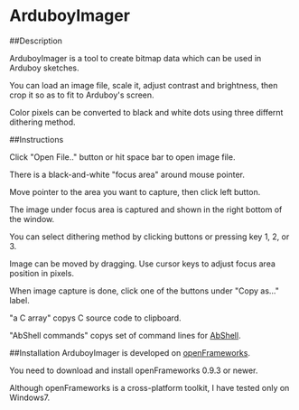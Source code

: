 # ArduboyImager

##Description

ArduboyImager is a tool to create bitmap data which can be used in Arduboy sketches.

You can load an image file, scale it, adjust contrast and brightness, then crop it so as to fit to Arduboy's screen.

Color pixels can be converted to black and white dots using three differnt dithering method.

##Instructions

Click "Open File.." button or hit space bar to open image file.

There is a black-and-white "focus area" around mouse pointer. 

Move pointer to the area you want to capture, then click left button.

The image under focus area is captured and shown in the right bottom of the window.

You can select dithering method by clicking buttons or pressing key 1, 2, or 3.

Image can be moved by dragging. Use cursor keys to adjust focus area position in pixels.

When image capture is done, click one of the buttons under "Copy as..." label.

"a C array" copys C source code to clipboard.

"AbShell commands" copys set of command lines for [AbShell](https://github.com/boochow/abshell). 

##Installation
ArduboyImager is developed on [openFrameworks](http://openframeworks.cc/).

You need to download and install openFrameworks 0.9.3 or newer.

Although openFrameworks is a cross-platform toolkit, I have tested only on Windows7.
